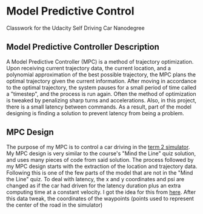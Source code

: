# Model Predictive Control
Classwork for the Udacity Self Driving Car Nanodegree

## Model Predictive Controller Description

A Model Predictive Controller (MPC) is a method of trajectory optimization. Upon receiving current trajectory data, the current location, and a polynomial approximation of the best possible trajectory, the MPC plans the optimal trajectory given the current information. After moving in accordance to the optimal trajectory, the system pauses for a small period of time called a "timestep", and the process is run again. Often the method of optimization is tweaked by penalizing sharp turns and accelerations. Also, in this project, there is a small latency between commands. As a result, part of the model designing is finding a solution to prevent latency from being a problem.

## MPC Design

The purpose of my MPC is to control a car driving in the [term 2 simulator](https://github.com/udacity/self-driving-car-sim).
My MPC design is very similar to the course's "Mind the Line" quiz solution, and uses many pieces of code from said solution. The process followed by my MPC design starts with the extraction of the location and trajectory data. Following this is one of the few parts of the model that are not in the "Mind the Line" quiz. To deal with latency, the x and y coordinates and psi are changed as if the car had driven for the latency duration plus an extra computing time at a constant velocity. I got the idea for this from [here](https://github.com/gardenermike/model-predictive-controller/blob/master/src/main.cpp). After this data tweak, the coordinates of the waypoints (points used to represent the center of the road in the simulator)
